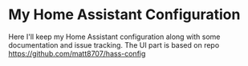 # My Home Assistant Configuration
Here I'll keep my Home Assistant configuration along with some documentation and issue tracking.
The UI part is based on repo https://github.com/matt8707/hass-config
